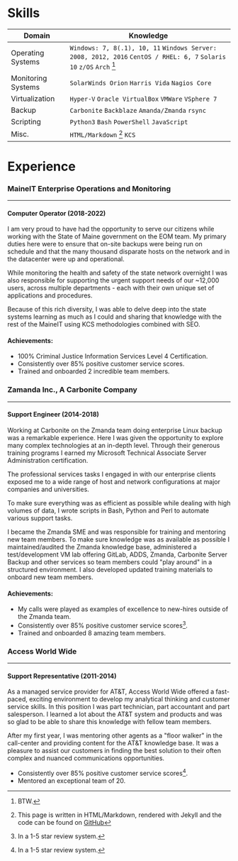 

# Skills

| Domain | Knowledge |
|--------|----------|
|Operating Systems  | `Windows: 7, 8(.1), 10, 11` `Windows Server: 2008, 2012, 2016` `CentOS / RHEL: 6, 7` `Solaris 10` `z/OS` `Arch` [^1]|
|Monitoring Systems | `SolarWinds Orion` `Harris Vida` `Nagios Core`|
|Virtualization | `Hyper-V` `Oracle VirtualBox` `VMWare` `VSphere 7`
|Backup | `Carbonite` `Backblaze` `Amanda/Zmanda` `rsync` |
|Scripting| `Python3` `Bash` `PowerShell` `JavaScript`
|Misc.| `HTML/Markdown` [^2] `KCS`

# Experience

### MaineIT Enterprise Operations and Monitoring
---
#### Computer Operator (2018-2022)
I am very proud to have had the opportunity to serve our citizens while working with the State of Maine government on the EOM team. My primary duties here were to ensure that on-site backups were being run on schedule and that the many thousand disparate hosts on the network and in the datacenter were up and operational.

While monitoring the health and safety of the state network overnight I was also responsible for supporting the urgent support needs of our ~12,000 users, across multiple departments - each with their own unique set of applications and procedures.

Because of this rich diversity, I was able to delve deep into the state systems learning as much as I could and sharing that knowledge with the rest of the MaineIT using KCS methodologies combined with SEO.

#### Achievements:
* 100% Criminal Justice Information Services Level 4 Certification.
* Consistently over 85% positive customer service scores.
* Trained and onboarded 2 incredible team members.

### Zamanda Inc., A Carbonite Company
---
#### Support Engineer (2014-2018)
Working at Carbonite on the Zmanda team doing enterprise Linux backup was a remarkable experience. Here I was given the opportunity to explore many complex technologies at an in-depth level. Through their generous training programs I earned my Microsoft Technical Associate Server Administration certification.

The professional services tasks I engaged in with our enterprise clients exposed me to a wide range of host and network configurations at major companies and universities.

To make sure everything was as efficient as possible while dealing with high volumes of data, I wrote scripts in Bash, Python and Perl to automate various support tasks.

I became the Zmanda SME and was responsible for training and mentoring new team members. To make sure knowledge was as available as possible I maintained/audited the Zmanda knowledge base, administered a test/development VM lab offering GitLab, ADDS, Zmanda, Carbonite Server Backup and other services so team members could "play around" in a structured environment. I also developed updated training materials to onboard new team members.

#### Achievements:
* My calls were played as examples of excellence to new-hires outside of the Zmanda team.
* Consistently over 85% positive customer service scores[^3].
* Trained and onboarded 8 amazing team members.

### Access World Wide
---
#### Support Representative (2011-2014)
As a managed service provider for AT&T, Access World Wide offered a fast-paced, exciting environment to develop my analytical thinking and customer service skills. In this position I was part technician, part accountant and part salesperson. I learned a lot about the AT&T system and products and was so glad to be able to share this knowledge with fellow team members.

After my first year, I was mentoring other agents as a "floor walker" in the call-center and providing content for the AT&T knowledge base. It was a pleasure to assist our customers in finding the best solution to their often complex and nuanced communications opportunities.

* Consistently over 85% positive customer service scores[^3].
* Mentored an exceptional team of 20.

[^1]: BTW.
[^2]: This page is written in HTML/Markdown, rendered with Jekyll and the code can be found on [GitHub](https://github.com/MitchRicker/MitchRicker.github.io)
[^3]: In a 1-5 star review system.
